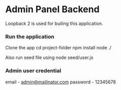 # Admin Panel Backend

Loopback 2 is used for builing this application.

### Run the application
Clone the app
cd project-folder
npm install
node ./

Also run seed file using
node seed/user.js

### Admin user credential
email - admin@mailinator.com
password - 12345678